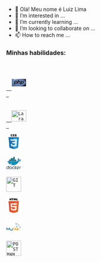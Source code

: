 - 👋 Olá! Meu nome é Luiz Lima
- 👀 I’m interested in ...
- 🌱 I’m currently learning ...
- 💞️ I’m looking to collaborate on ...
- 📫 How to reach me ...

<!---
hendrix97s/hendrix97s is a ✨ special ✨ repository because its `README.md` (this file) appears on your GitHub profile.
You can click the Preview link to take a look at your changes.
--->

<h3>Minhas habilidades:</h3>
<p align="left">


<!-- PHP -->
<code>
 <a 
  target="_blank" 
  rel="noopener noreferrer" 
  href="https://raw.githubusercontent.com/devicons/devicon/master/icons/php/php-original.svg">
  <img src="https://raw.githubusercontent.com/devicons/devicon/master/icons/php/php-original.svg" 
  title="PHP" 
  width="40" 
  height="40" 
  style="max-width:100%;">
 </a>
</code>

<!-- LARAVEL -->
<code>
 <a 
  target="_blank" 
  rel="noopener noreferrer" 
  href="https://upload.wikimedia.org/wikipedia/commons/9/9a/Laravel.svg">
  <img src="https://upload.wikimedia.org/wikipedia/commons/9/9a/Laravel.svg"
  title="Laravel" 
  width="40" 
  height="30" 
  style="max-width:100%;">
 </a>
</code>

<!-- BOOTSTRAP -->
<code><a target="_blank" rel="noopener noreferrer" href="https://raw.githubusercontent.com/devicons/devicon/master/icons/css3/css3-original-wordmark.svg"><img src="https://raw.githubusercontent.com/devicons/devicon/master/icons/css3/css3-original-wordmark.svg" title="CSS3" width="40" height="40" style="max-width:100%;"></a></code>

<!-- DOCKER -->
<code><a target="_blank" rel="noopener noreferrer" href="https://raw.githubusercontent.com/devicons/devicon/master/icons/docker/docker-original-wordmark.svg"><img src="https://raw.githubusercontent.com/devicons/devicon/master/icons/docker/docker-original-wordmark.svg" title="DOCKER" width="40" height="40" style="max-width:100%;"></a></code>

<!-- GIT -->
<code><a target="_blank" rel="noopener noreferrer" href="https://camo.githubusercontent.com/fbfcb9e3dc648adc93bef37c718db16c52f617ad055a26de6dc3c21865c3321d/68747470733a2f2f7777772e766563746f726c6f676f2e7a6f6e652f6c6f676f732f6769742d73636d2f6769742d73636d2d69636f6e2e737667"><img src="https://camo.githubusercontent.com/fbfcb9e3dc648adc93bef37c718db16c52f617ad055a26de6dc3c21865c3321d/68747470733a2f2f7777772e766563746f726c6f676f2e7a6f6e652f6c6f676f732f6769742d73636d2f6769742d73636d2d69636f6e2e737667" title="GIT" width="40" height="40" data-canonical-src="https://www.vectorlogo.zone/logos/git-scm/git-scm-icon.svg" style="max-width:100%;"></a></code>

<!-- HTML -->
<code><a target="_blank" rel="noopener noreferrer" href="https://raw.githubusercontent.com/devicons/devicon/master/icons/html5/html5-original-wordmark.svg"><img src="https://raw.githubusercontent.com/devicons/devicon/master/icons/html5/html5-original-wordmark.svg" title="HTML5" width="40" height="40" style="max-width:100%;"></a></code>

<!-- LINUX -->
<code><a target="_blank" rel="noopener noreferrer" href="https://raw.githubusercontent.com/devicons/devicon/master/icons/mysql/mysql-original-wordmark.svg"><img src="https://raw.githubusercontent.com/devicons/devicon/master/icons/mysql/mysql-original-wordmark.svg" title="MYSQL" width="40" height="40" style="max-width:100%;"></a></code>

<!-- POSTMAN -->
<code><a target="_blank" rel="noopener noreferrer" href="https://camo.githubusercontent.com/93b32389bf746009ca2370de7fe06c3b5146f4c99d99df65994f9ced0ba41685/68747470733a2f2f7777772e766563746f726c6f676f2e7a6f6e652f6c6f676f732f676574706f73746d616e2f676574706f73746d616e2d69636f6e2e737667"><img src="https://camo.githubusercontent.com/93b32389bf746009ca2370de7fe06c3b5146f4c99d99df65994f9ced0ba41685/68747470733a2f2f7777772e766563746f726c6f676f2e7a6f6e652f6c6f676f732f676574706f73746d616e2f676574706f73746d616e2d69636f6e2e737667" title="POSTMAN" width="40" height="40" data-canonical-src="https://www.vectorlogo.zone/logos/getpostman/getpostman-icon.svg" style="max-width:100%;"></a></code>


</p>
